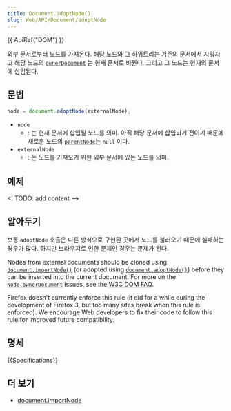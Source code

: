 ```yaml
---
title: Document.adoptNode()
slug: Web/API/Document/adoptNode
---
```


{{ ApiRef("DOM") }}

외부 문서로부터 노드를 가져온다. 해당 노드와 그 하위트리는 기존의 문서에서 지워지고 해당 노드의 [`ownerDocument`](/ko/docs/DOM/Node.ownerDocument) 는 현재 문서로 바뀐다. 그리고 그 노드는 현재의 문서에 삽입된다.

## 문법

```js
node = document.adoptNode(externalNode);
```

- `node`
  - : 는 현재 문서에 삽입될 노드를 의미. 아직 해당 문서에 삽입되기 전이기 때문에 새로운 노드의 [`parentNode`](/ko/docs/DOM/Node.parentNode)는 `null` 이다.
- `externalNode`
  - : 는 노드를 가져오기 위한 외부 문서에 있는 노드를 의미.

## 예제

<! TODO: add content -->

## 알아두기

보통 `adoptNode` 호출은 다른 방식으로 구현된 곳에서 노드를 불러오기 때문에 실패하는 경우가 많다. 하지만 브라우저로 인한 문제인 경우는 문제가 된다.

Nodes from external documents should be cloned using [`document.importNode()`](/ko/docs/Web/API/Document/importNode) (or adopted using [`document.adoptNode()`](/ko/docs/Web/API/Document/adoptNode)) before they
can be inserted into the current document. For more on the [`Node.ownerDocument`](/ko/docs/Web/API/Node/ownerDocument) issues, see the
[W3C DOM FAQ](http://www.w3.org/DOM/faq.html#ownerdoc).

Firefox doesn't currently enforce this rule (it did for a while during the development of Firefox 3, but too many
sites break when this rule is enforced). We encourage Web developers to fix their code to follow this rule for
improved future compatibility.

## 명세

{{Specifications}}

## 더 보기

- [document.importNode](/ko/docs/DOM/document.importNode)
